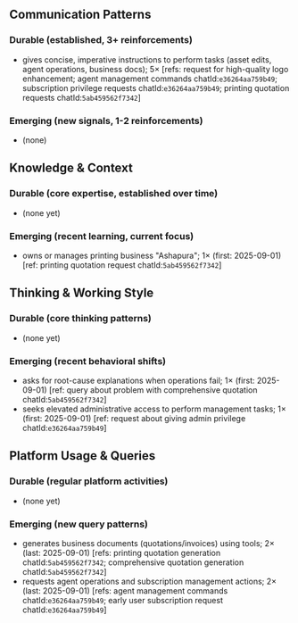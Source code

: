 ## Communication Patterns
### Durable (established, 3+ reinforcements)
- gives concise, imperative instructions to perform tasks (asset edits, agent operations, business docs); 5× [refs: request for high-quality logo enhancement; agent management commands chatId:`e36264aa759b49`; subscription privilege requests chatId:`e36264aa759b49`; printing quotation requests chatId:`5ab459562f7342`]

### Emerging (new signals, 1-2 reinforcements)
- (none)

## Knowledge & Context
### Durable (core expertise, established over time)
- (none yet)

### Emerging (recent learning, current focus)
- owns or manages printing business "Ashapura"; 1× (first: 2025-09-01) [ref: printing quotation request chatId:`5ab459562f7342`]

## Thinking & Working Style
### Durable (core thinking patterns)
- (none yet)

### Emerging (recent behavioral shifts)
- asks for root-cause explanations when operations fail; 1× (first: 2025-09-01) [ref: query about problem with comprehensive quotation chatId:`5ab459562f7342`]
- seeks elevated administrative access to perform management tasks; 1× (first: 2025-09-01) [ref: request about giving admin privilege chatId:`e36264aa759b49`]

## Platform Usage & Queries
### Durable (regular platform activities)
- (none yet)

### Emerging (new query patterns)
- generates business documents (quotations/invoices) using tools; 2× (last: 2025-09-01) [refs: printing quotation generation chatId:`5ab459562f7342`; comprehensive quotation generation chatId:`5ab459562f7342`]
- requests agent operations and subscription management actions; 2× (last: 2025-09-01) [refs: agent management commands chatId:`e36264aa759b49`; early user subscription request chatId:`e36264aa759b49`]
